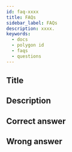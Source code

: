 ```yaml
---
id: faq-xxxx
title: FAQs
sidebar_label: FAQs
description: xxxx.
keywords: 
  - docs
  - polygon id
  - faqs
  - questions
---
```


## Title

## Description

## Correct answer

## Wrong answer

